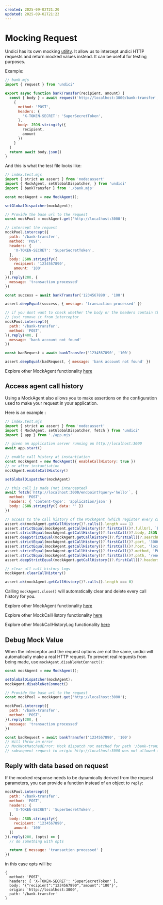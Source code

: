 ```yaml
---
created: 2025-09-02T21:20
updated: 2025-09-02T21:23
---
```

# Mocking Request

Undici has its own mocking [utility](/docs/docs/api/MockAgent.md). It allow us to intercept undici HTTP requests and return mocked values instead. It can be useful for testing purposes.

Example:

```js
// bank.mjs
import { request } from 'undici'

export async function bankTransfer(recipient, amount) {
  const { body } = await request('http://localhost:3000/bank-transfer',
    {
      method: 'POST',
      headers: {
        'X-TOKEN-SECRET': 'SuperSecretToken',
      },
      body: JSON.stringify({
        recipient,
        amount
      })
    }
  )
  return await body.json()
}
```

And this is what the test file looks like:

```js
// index.test.mjs
import { strict as assert } from 'node:assert'
import { MockAgent, setGlobalDispatcher, } from 'undici'
import { bankTransfer } from './bank.mjs'

const mockAgent = new MockAgent();

setGlobalDispatcher(mockAgent);

// Provide the base url to the request
const mockPool = mockAgent.get('http://localhost:3000');

// intercept the request
mockPool.intercept({
  path: '/bank-transfer',
  method: 'POST',
  headers: {
    'X-TOKEN-SECRET': 'SuperSecretToken',
  },
  body: JSON.stringify({
    recipient: '1234567890',
    amount: '100'
  })
}).reply(200, {
  message: 'transaction processed'
})

const success = await bankTransfer('1234567890', '100')

assert.deepEqual(success, { message: 'transaction processed' })

// if you dont want to check whether the body or the headers contain the same value
// just remove it from interceptor
mockPool.intercept({
  path: '/bank-transfer',
  method: 'POST',
}).reply(400, {
  message: 'bank account not found'
})

const badRequest = await bankTransfer('1234567890', '100')

assert.deepEqual(badRequest, { message: 'bank account not found' })
```

Explore other MockAgent functionality [here](/docs/docs/api/MockAgent.md)

## Access agent call history

Using a MockAgent also allows you to make assertions on the configuration used to make your request in your application.

Here is an example :

```js
// index.test.mjs
import { strict as assert } from 'node:assert'
import { MockAgent, setGlobalDispatcher, fetch } from 'undici'
import { app } from './app.mjs'

// given an application server running on http://localhost:3000
await app.start()

// enable call history at instantiation
const mockAgent = new MockAgent({ enableCallHistory: true })
// or after instantiation
mockAgent.enableCallHistory()

setGlobalDispatcher(mockAgent)

// this call is made (not intercepted)
await fetch(`http://localhost:3000/endpoint?query='hello'`, {
  method: 'POST',
  headers: { 'content-type': 'application/json' }
  body: JSON.stringify({ data: '' })
})

// access to the call history of the MockAgent (which register every call made intercepted or not)
assert.ok(mockAgent.getCallHistory()?.calls().length === 1)
assert.strictEqual(mockAgent.getCallHistory()?.firstCall()?.fullUrl, `http://localhost:3000/endpoint?query='hello'`)
assert.strictEqual(mockAgent.getCallHistory()?.firstCall()?.body, JSON.stringify({ data: '' }))
assert.deepStrictEqual(mockAgent.getCallHistory()?.firstCall()?.searchParams, { query: 'hello' })
assert.strictEqual(mockAgent.getCallHistory()?.firstCall()?.port, '3000')
assert.strictEqual(mockAgent.getCallHistory()?.firstCall()?.host, 'localhost:3000')
assert.strictEqual(mockAgent.getCallHistory()?.firstCall()?.method, 'POST')
assert.strictEqual(mockAgent.getCallHistory()?.firstCall()?.path, '/endpoint')
assert.deepStrictEqual(mockAgent.getCallHistory()?.firstCall()?.headers, { 'content-type': 'application/json' })

// clear all call history logs
mockAgent.clearCallHistory()

assert.ok(mockAgent.getCallHistory()?.calls().length === 0)
```

Calling `mockAgent.close()` will automatically clear and delete every call history for you.

Explore other MockAgent functionality [here](/docs/docs/api/MockAgent.md)

Explore other MockCallHistory functionality [here](/docs/docs/api/MockCallHistory.md)

Explore other MockCallHistoryLog functionality [here](/docs/docs/api/MockCallHistoryLog.md)

## Debug Mock Value

When the interceptor and the request options are not the same, undici will automatically make a real HTTP request. To prevent real requests from being made, use `mockAgent.disableNetConnect()`:

```js
const mockAgent = new MockAgent();

setGlobalDispatcher(mockAgent);
mockAgent.disableNetConnect()

// Provide the base url to the request
const mockPool = mockAgent.get('http://localhost:3000');

mockPool.intercept({
  path: '/bank-transfer',
  method: 'POST',
}).reply(200, {
  message: 'transaction processed'
})

const badRequest = await bankTransfer('1234567890', '100')
// Will throw an error
// MockNotMatchedError: Mock dispatch not matched for path '/bank-transfer':
// subsequent request to origin http://localhost:3000 was not allowed (net.connect disabled)
```

## Reply with data based on request

If the mocked response needs to be dynamically derived from the request parameters, you can provide a function instead of an object to `reply`:

```js
mockPool.intercept({
  path: '/bank-transfer',
  method: 'POST',
  headers: {
    'X-TOKEN-SECRET': 'SuperSecretToken',
  },
  body: JSON.stringify({
    recipient: '1234567890',
    amount: '100'
  })
}).reply(200, (opts) => {
  // do something with opts

  return { message: 'transaction processed' }
})
```

in this case opts will be

```
{
  method: 'POST',
  headers: { 'X-TOKEN-SECRET': 'SuperSecretToken' },
  body: '{"recipient":"1234567890","amount":"100"}',
  origin: 'http://localhost:3000',
  path: '/bank-transfer'
}
```
